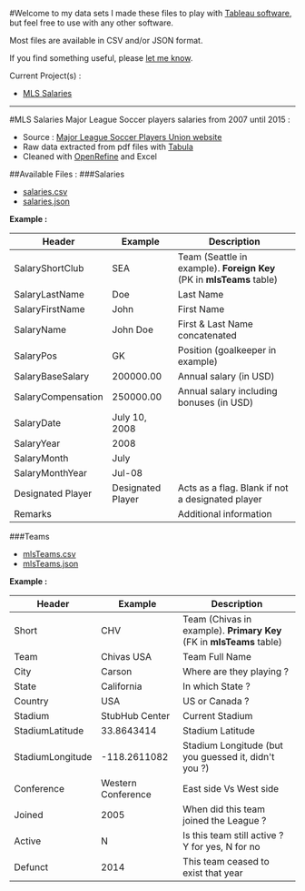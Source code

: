 #Welcome to my data sets
I made these files to play with [Tableau software](http://www.tableau.com/), but feel free to use with any other software.

Most files are available in CSV and/or JSON format.

If you find something useful, please [let me know](http://alexandre-mille.com/#Contact).

Current Project(s) :
+ [MLS Salaries](https://github.com/alexmille/DataSets/tree/master/MLS-Salaries)

_______

#MLS Salaries
Major League Soccer players salaries from 2007 until 2015 :
+ Source : [Major League Soccer Players Union website](https://www.mlsplayers.org/salary_info.html)
+ Raw data extracted from pdf files with [Tabula](http://tabula.technology/)
+ Cleaned with [OpenRefine](http://openrefine.org/) and Excel

##Available Files :
###Salaries
+ [salaries.csv](https://github.com/alexmille/DataSets/blob/master/MLS-Salaries/salaries.csv)
+ [salaries.json](https://github.com/alexmille/DataSets/blob/master/MLS-Salaries/salaries.json)

**Example :**

|Header              |Example           |Description                                                           |
|--------------------|------------------|----------------------------------------------------------------------|
|SalaryShortClub     |SEA               |Team (Seattle in example). **Foreign Key** (PK in **mlsTeams** table) |
|SalaryLastName      |Doe               |Last Name                                                             |
|SalaryFirstName     |John              |First Name                                                            |
|SalaryName          |John Doe          |First & Last Name concatenated                                        |
|SalaryPos           |GK                |Position (goalkeeper in example)                                      |
|SalaryBaseSalary    |200000.00         |Annual salary (in USD)                                                |
|SalaryCompensation  |250000.00         |Annual salary including bonuses (in USD)                              |
|SalaryDate          |July 10, 2008     |                                                                      |
|SalaryYear          |2008              |                                                                      |
|SalaryMonth         |July              |                                                                      |
|SalaryMonthYear     |Jul-08            |                                                                      |
|Designated Player   |Designated Player |Acts as a flag. Blank if not a designated player                      |
|Remarks             |                  |Additional information                                                |

###Teams
+ [mlsTeams.csv](https://github.com/alexmille/DataSets/blob/master/MLS-Salaries/mlsTeams.csv)
+ [mlsTeams.json](https://github.com/alexmille/DataSets/blob/master/MLS-Salaries/mlsTeams.json)

**Example :**

|Header              |Example           |Description                                                           |
|--------------------|------------------|----------------------------------------------------------------------|
|Short               |CHV               |Team (Chivas in example). **Primary Key** (FK in **mlsTeams** table)  |
|Team                |Chivas USA        |Team Full Name                                                        |
|City                |Carson            |Where are they playing ?                                              |
|State               |California        |In which State ?                                                      |
|Country             |USA               |US or Canada ?                                                        |
|Stadium             |StubHub Center    |Current Stadium                                                       |
|StadiumLatitude     |33.8643414        |Stadium Latitude                                                      |
|StadiumLongitude    |-118.2611082      |Stadium Longitude (but you guessed it, didn't you ?)                  |
|Conference          |Western Conference|East side Vs West side                                                |
|Joined              |2005              |When did this team joined the League ?                                |
|Active              |N                 |Is this team still active ? Y for yes, N for no                       |
|Defunct             |2014              |This team ceased to exist that year                                   |
